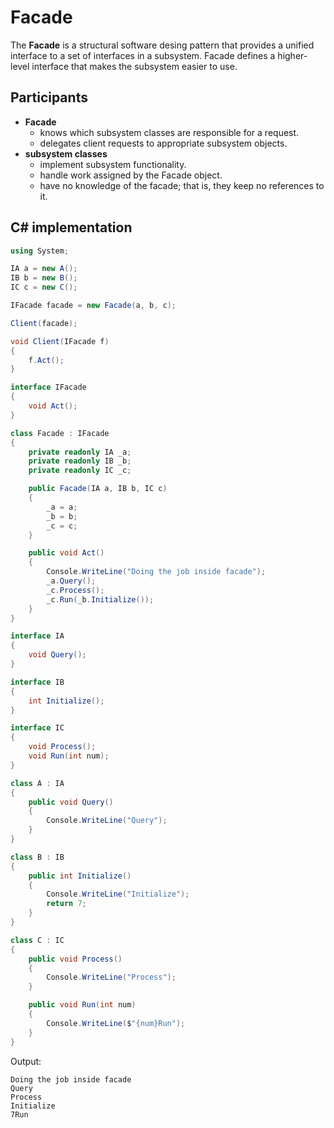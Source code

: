 # Facade

The **Facade** is a structural software desing pattern that provides a unified interface to a set of interfaces in a subsystem. Facade defines a higher-level interface that makes the subsystem easier to use.

## Participants

* **Facade**
  * knows which subsystem classes are responsible for a request.
  * delegates client requests to appropriate subsystem objects.
* **subsystem classes**
  * implement subsystem functionality.
  * handle work assigned by the Facade object.
  * have no knowledge of the facade; that is, they keep no references to it.

## C# implementation

```csharp
using System;

IA a = new A();
IB b = new B();
IC c = new C();

IFacade facade = new Facade(a, b, c);

Client(facade);

void Client(IFacade f)
{
    f.Act();
}

interface IFacade
{
    void Act();
}

class Facade : IFacade
{
    private readonly IA _a;
    private readonly IB _b;
    private readonly IC _c;

    public Facade(IA a, IB b, IC c)
    {
        _a = a;
        _b = b;
        _c = c;
    }

    public void Act()
    {
        Console.WriteLine("Doing the job inside facade");
        _a.Query();
        _c.Process();
        _c.Run(_b.Initialize());
    }
}

interface IA
{
    void Query();
}

interface IB
{
    int Initialize();
}

interface IC
{
    void Process();
    void Run(int num);
}

class A : IA
{
    public void Query()
    {
        Console.WriteLine("Query");
    }
}

class B : IB
{
    public int Initialize()
    {
        Console.WriteLine("Initialize");
        return 7;
    }
}

class C : IC
{
    public void Process()
    {
        Console.WriteLine("Process");
    }

    public void Run(int num)
    {
        Console.WriteLine($"{num}Run");
    }
}
```

Output:

```output
Doing the job inside facade
Query
Process
Initialize
7Run
```
